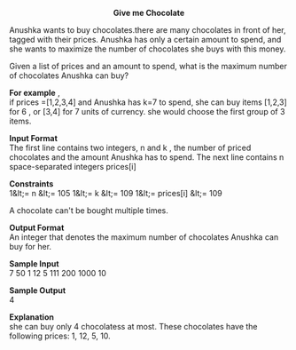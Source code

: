 **<p align=center>Give me Chocolate</p>**

Anushka wants to buy chocolates.there are many chocolates in front of her, tagged with their prices.
Anushka has only a certain amount to spend, and she wants to maximize the number of chocolates she buys with this money.

Given a list of prices and an amount to spend, what is the maximum number of chocolates Anushka can buy?

**For example** ,</br>
if prices =[1,2,3,4] and Anushka has k=7 to spend, she can buy items [1,2,3] for 6 , or [3,4] for 7 units of currency. she would choose the first group of 3 items.

**Input Format**</br>
The first line contains two integers, n and k , the number of priced chocolates and the amount Anushka has to spend.
The next line contains n space-separated integers prices[i]

**Constraints**</br>
1\&lt;= n \&lt;= 105
1\&lt;= k \&lt;= 109
1\&lt;= prices[i] \&lt;= 109

A chocolate can&#39;t be bought multiple times.

**Output Format**</br>
An integer that denotes the maximum number of chocolates Anushka can buy for her.

**Sample Input**</br>
7 50
1 12 5 111 200 1000 10

**Sample Output**</br>
4

**Explanation**</br>
she can buy only 4 chocolatess at most. These chocolates have the following prices: 1, 12, 5, 10.
